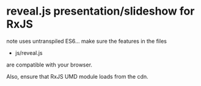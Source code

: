# reveal.js presentation/slideshow for RxJS

note uses untranspiled ES6... make sure the features in the files

* js/reveal.js

are compatible with your browser.

Also, ensure that RxJS UMD module loads from the cdn. 
